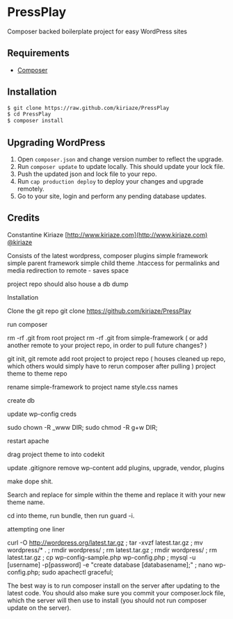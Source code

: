 # PressPlay

Composer backed boilerplate project for easy WordPress sites

## Requirements
- [Composer](getcomposer.org/)

## Installation

````bash
$ git clone https://raw.github.com/kiriaze/PressPlay
$ cd PressPlay
$ composer install
````

## Upgrading WordPress

1. Open `composer.json` and change version number to reflect the upgrade.
2. Run `composer update` to update locally. This should update your lock file.
3. Push the updated json and lock file to your repo.
4. Run `cap production deploy` to deploy your changes and upgrade remotely.
5. Go to your site, login and perform any pending database updates.

## Credits

Constantine Kiriaze
[http://www.kiriaze.com](http://www.kiriaze.com)
[@kiriaze](https://twitter.com/kiriaze)


Consists of
    the latest wordpress,
    composer
        plugins
        simple framework
        simple parent framework
        simple child theme
    .htaccess
        for permalinks and media redirection to remote - saves space

project repo should also house a db dump

Installation

Clone the git repo
    git clone https://github.com/kiriaze/PressPlay

run composer

rm -rf .git from root project
rm -rf .git from simple-framework ( or add another remote to your project repo, in order to pull future changes? )

git init, git remote add
    root project to project repo ( houses cleaned up repo, which others would simply have to rerun composer after pulling )
    project theme to theme repo

rename
    simple-framework to project name
    style.css names

create db

update wp-config creds

sudo chown -R _www DIR; sudo chmod -R g+w DIR;

restart apache

drag project theme to into codekit

update .gitignore
    remove wp-content
    add plugins, upgrade, vendor, plugins

make dope shit.


Search and replace for simple within the theme and replace it with your new theme name.

cd into theme, run bundle, then run guard -i.


attempting one liner

curl -O http://wordpress.org/latest.tar.gz ; tar -xvzf latest.tar.gz ; mv wordpress/* . ; rmdir wordpress/ ; rm latest.tar.gz ; rmdir wordpress/ ; rm latest.tar.gz ; cp wp-config-sample.php wp-config.php ; mysql -u [username] -p[password] -e "create database [databasename];" ; nano wp-config.php; sudo apachectl graceful;




The best way is to run composer install on the server after updating to the latest code. You should also make sure you commit your composer.lock file, which the server will then use to install (you should not run composer update on the server).